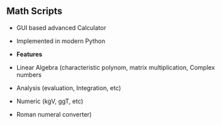 ## Math Scripts

- GUI based advanced Calculator
- Implemented in modern Python

- **Features**
- Linear Algebra (characteristic polynom, matrix multiplication, Complex numbers
- Analysis (evaluation, Integration, etc)
- Numeric (kgV, ggT, etc)
- Roman numeral converter)
